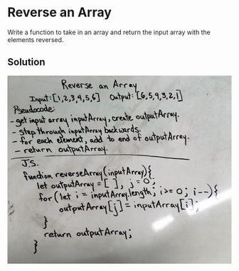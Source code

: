 # Reverse an Array
Write a function to take in an array and return the input array with the elements reversed.

## Solution
![](assets/01-reverse-an-array.jpg)